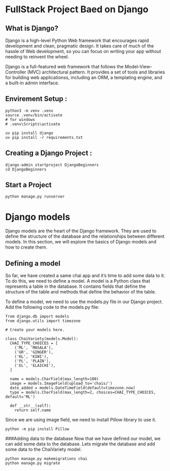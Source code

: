 # FullStack Project Baed on Django

## What is Django?

Django is a high-level Python Web framework that encourages rapid development and clean, pragmatic design. It takes care of much of the hassle of Web development, so you can focus on writing your app without needing to reinvent the wheel.

Django is a full-featured web framework that follows the Model-View-Controller (MVC) architectural pattern. It provides a set of tools and libraries for building web applicationss, including an ORM, a templating engine, and a built-in admin interface.


## Envirement Setup :
``` 
python3 -m venv .venv
source .venv/bin/activate
# for windows
# .venv\Scripts\activate
```

```
uv pip install django
uv pip install -r requirements.txt
```

## Creating a Django Project :
```
django-admin startproject DjangoBeginners
cd DjangoBeginners
```


## Start a Project
```
python manage.py runserver
```


# Django models
Django models are the heart of the Django framework. They are used to define the structure of the database and the relationships between different models. In this section, we will explore the basics of Django models and how to create them.

## Defining a model
So far, we have created a same chai app and it’s time to add some data to it. To do this, we need to define a model. A model is a Python class that represents a table in the database. It contains fields that define the structure of the table and methods that define the behavior of the table.

To define a model, we need to use the models.py file in our Django project. Add the following code to the models.py file:
```
from django.db import models
from django.utils import timezone

# Create your models here.

class ChaiVariety(models.Model):
  CHAI_TYPE_CHOICES = [
    ('ML', 'MASALA'),
    ('GR', 'GINGER'),
    ('KL', 'KIWI'),
    ('PL', 'PLAIN'),
    ('EL', 'ELAICHI'),
  ]

  name = models.CharField(max_length=100)
  image = models.ImageField(upload_to='chais/')
  date_added = models.DateTimeField(default=timezone.now)
  type = models.CharField(max_length=2, choices=CHAI_TYPE_CHOICES, default='ML')

  def __str__(self):
    return self.name
```

Since we are using image field, we need to install Pillow library to use it.
```
python -m pip install Pillow
```


###Adding data to the database
Now that we have defined our model, we can add some data to the database. Lets migrate the database and add some data to the ChaiVariety model.
```
python manage.py makemigrations chai
python manage.py migrate
```

